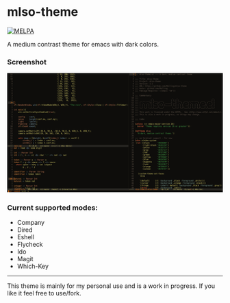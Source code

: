 # mlso-theme

[![MELPA](http://melpa.org/packages/mlso-theme-badge.svg)](http://melpa.org/#/mlso-theme)

A medium contrast theme for emacs with dark colors.

### Screenshot
![demo](images/demo.png)

### Current supported modes:
- Company
- Dired
- Eshell
- Flycheck
- Ido
- Magit
- Which-Key

---

This theme is mainly for my personal use and is a work in progress. If
you like it feel free to use/fork.
